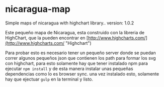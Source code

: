# nicaragua-map
Simple maps of nicaragua with highchart library..
version: 1.0.2

Este pequeño mapa de Nicaragua, esta construido con la libreria de HighChart, que la pueden encontrar en [http://www.highcharts.com/](http://www.highcharts.com/ "Highchart")

Para probar esto es necesario tener un pequeño server donde se puedan correr algunos pequeños json que contienen los path para formar los svg con highchart, para esto solamente hay que tener instalado npm para ejecutar `npm install` y de esta manera instalar unas pequeñas dependencias como lo es browser sync. una vez instalado esto, solamente hay que ejectuar `gulp` en la terminal y listo.


